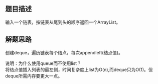 题目描述
-
输入一个链表，按链表从尾到头的顺序返回一个ArrayList。

解题思路
-
创建deque，遍历链表每个结点，每次appendleft(结点值)。<br>

说明：为什么使用queue而不使用list？<br>
将结点值插入列表的最左侧，时间复杂度上list为O(n),而deque只为O(1)。但deque所需内存要更大一点。
